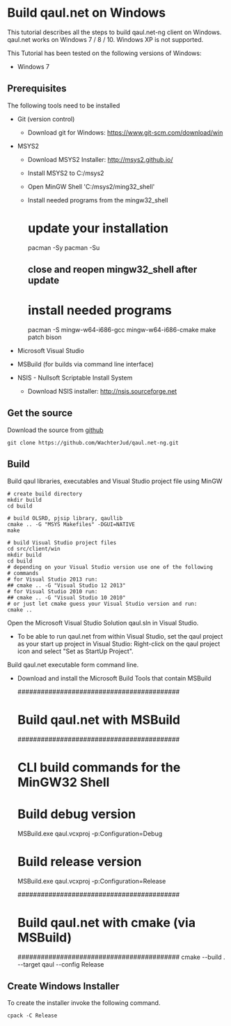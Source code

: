 Build qaul.net on Windows
=========================

This tutorial describes all the steps to build qaul.net-ng client on Windows. 
qaul.net works on Windows 7 / 8 / 10. Windows XP is not supported.

This Tutorial has been tested on the following versions of Windows:

* Windows 7


Prerequisites
-------------

The following tools need to be installed

* Git (version control)
  * Download git for Windows: https://www.git-scm.com/download/win
* MSYS2
  * Download MSYS2 Installer: http://msys2.github.io/
  * Install MSYS2 to C:/msys2
  * Open MinGW Shell 'C:/msys2/ming32_shell'
  * Install needed programs from the mingw32_shell

	# update your installation
	pacman -Sy
	pacman -Su
	## close and reopen mingw32_shell after update
	
	# install needed programs
	pacman -S mingw-w64-i686-gcc mingw-w64-i686-cmake make patch bison 

* Microsoft Visual Studio
* MSBuild (for builds via command line interface)
* NSIS - Nullsoft Scriptable Install System
  * Download NSIS installer: http://nsis.sourceforge.net


Get the source
--------------

Download the source from [github](https://github.com/WachterJud/qaul.net-ng) 

	git clone https://github.com/WachterJud/qaul.net-ng.git

	
Build
-----

Build qaul libraries, executables and Visual Studio project file using MinGW

    # create build directory
	mkdir build
    cd build
	
	# build OLSRD, pjsip library, qaullib
    cmake .. -G "MSYS Makefiles" -DGUI=NATIVE
    make
	
	# build Visual Studio project files
	cd src/client/win
	mkdir build
	cd build
	# depending on your Visual Studio version use one of the following
	# commands
	# for Visual Studio 2013 run:
	## cmake .. -G "Visual Studio 12 2013"
	# for Visual Studio 2010 run:
	## cmake .. -G "Visual Studio 10 2010"
	# or just let cmake guess your Visual Studio version and run:
	cmake ..


Open the Microsoft Visual Studio Solution qaul.sln in Visual Studio.

* To be able to run qaul.net from within Visual Studio, set the qaul project 
  as your start up project in Visual Studio:
  Right-click on the qaul project icon and select "Set as StartUp Project".


Build qaul.net executable form command line. 

* Download and install the Microsoft Build Tools that contain MSBuild

	##########################################
	# Build qaul.net with MSBuild
	##########################################
	# CLI build commands for the MinGW32 Shell
	# Build debug version
	MSBuild.exe qaul.vcxproj -p:Configuration=Debug
	# Build release version
	MSBuild.exe qaul.vcxproj -p:Configuration=Release
	
	##########################################
	# Build qaul.net with cmake (via MSBuild)
	##########################################
	cmake --build . --target qaul --config Release


Create Windows Installer
------------------------

To create the installer invoke the following command.

	cpack -C Release

